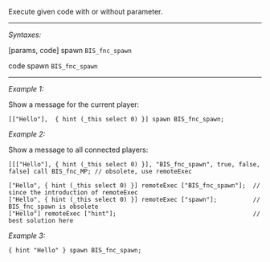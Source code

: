 Execute given code with or without parameter.


---
*Syntaxes:*

[params, code] spawn `BIS_fnc_spawn`

code spawn `BIS_fnc_spawn`

---
*Example 1:*

Show a message for the current player:

```sqf
[["Hello"],  { hint (_this select 0) }] spawn BIS_fnc_spawn;
```

*Example 2:*

Show a message to all connected players:

```sqf
[[["Hello"], { hint (_this select 0) }], "BIS_fnc_spawn", true, false, false] call BIS_fnc_MP; // obsolete, use remoteExec

["Hello", { hint (_this select 0) }] remoteExec ["BIS_fnc_spawn"];	// since the introduction of remoteExec
["Hello", { hint (_this select 0) }] remoteExec ["spawn"];			// BIS_fnc_spawn is obsolete
["Hello"] remoteExec ["hint"];										// best solution here
```

*Example 3:*

```sqf
{ hint "Hello" } spawn BIS_fnc_spawn;
```